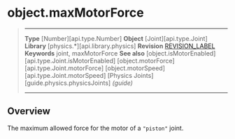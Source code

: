 # object.maxMotorForce

> --------------------- ------------------------------------------------------------------------------------------
> __Type__              [Number][api.type.Number]
> __Object__            [Joint][api.type.Joint]
> __Library__           [physics.*][api.library.physics]
> __Revision__          [REVISION_LABEL](REVISION_URL)
> __Keywords__          joint, maxMotorForce
> __See also__          [object.isMotorEnabled][api.type.Joint.isMotorEnabled]
>								[object.motorForce][api.type.Joint.motorForce]
>								[object.motorSpeed][api.type.Joint.motorSpeed]
>								[Physics Joints][guide.physics.physicsJoints] _(guide)_
> --------------------- ------------------------------------------------------------------------------------------

## Overview

The maximum allowed force for the motor of a `"piston"` joint.